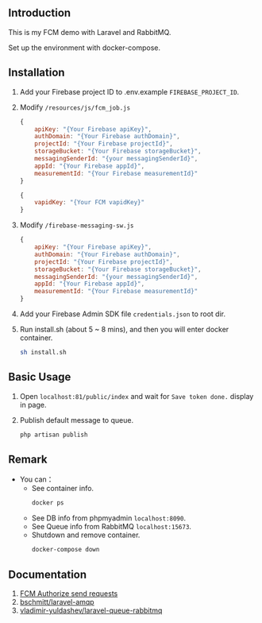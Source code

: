## Introduction

This is my FCM demo with Laravel and RabbitMQ.

Set up the environment with docker-compose.

## Installation

1. Add your Firebase project ID to .env.example `FIREBASE_PROJECT_ID`.

2. Modify `/resources/js/fcm_job.js`
    ```js
    {
        apiKey: "{Your Firebase apiKey}",
        authDomain: "{Your Firebase authDomain}",
        projectId: "{Your Firebase projectId}",
        storageBucket: "{Your Firebase storageBucket}",
        messagingSenderId: "{your messagingSenderId}",
        appId: "{Your Firebase appId}",
        measurementId: "{Your Firebase measurementId}"
    }

    {
        vapidKey: "{Your FCM vapidKey}"
    }
    ```

3. Modify `/firebase-messaging-sw.js`
    ```js
    {
        apiKey: "{Your Firebase apiKey}",
        authDomain: "{Your Firebase authDomain}",
        projectId: "{Your Firebase projectId}",
        storageBucket: "{Your Firebase storageBucket}",
        messagingSenderId: "{your messagingSenderId}",
        appId: "{Your Firebase appId}",
        measurementId: "{Your Firebase measurementId}"
    }
    ```

4. Add your Firebase Admin SDK file `credentials.json` to root dir.

5. Run install.sh (about 5 ~ 8 mins), and then you will enter docker container.
    ```sh
    sh install.sh
    ```

## Basic Usage

1. Open `localhost:81/public/index` and wait for `Save token done.` display in page.

2. Publish default message to queue.
    ```sh
    php artisan publish
    ```

## Remark

- You can：
    - See container info.
        ```sh
        docker ps
        ```
    - See DB info from phpmyadmin `localhost:8090`.
    - See Queue info from RabbitMQ `localhost:15673`.
    - Shutdown and remove container.
        ```sh
        docker-compose down
        ```

## Documentation
 1. [FCM Authorize send requests](https://firebase.google.com/docs/cloud-messaging/server)
 2. [bschmitt/laravel-amqp](https://github.com/bschmitt/laravel-amqp)
 3. [vladimir-yuldashev/laravel-queue-rabbitmq](https://github.com/vyuldashev/laravel-queue-rabbitmq)